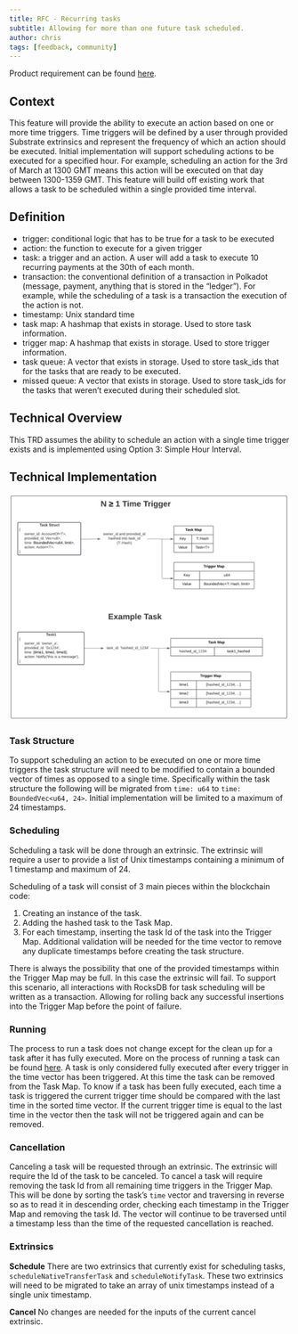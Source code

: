 ```yaml
---
title: RFC - Recurring tasks
subtitle: Allowing for more than one future task scheduled. 
author: chris
tags: [feedback, community]
---
```


Product requirement can be found [here](prd-recurring-tasks.md).

## Context
This feature will provide the ability to execute an action based on one or more time triggers.  Time triggers will be defined by a user through provided Substrate extrinsics and represent the frequency of which an action should be executed.  Initial implementation will support scheduling actions to be executed for a specified hour.  For example, scheduling an action for the 3rd of March at 1300 GMT means this action will be executed on that day between 1300-1359 GMT.  This feature will build off existing work that allows a task to be scheduled within a single provided time interval.

## Definition
- trigger: conditional logic that has to be true for a task to be executed
- action: the function to execute for a given trigger
- task: a trigger and an action. A user will add a task to execute 10 recurring payments at the 30th of each month.
- transaction: the conventional definition of a transaction in Polkadot (message, payment, anything that is stored in the “ledger”). For example, while the scheduling of a task is a transaction the execution of the action is not.
- timestamp: Unix standard time
- task map: A hashmap that exists in storage. Used to store task information.
- trigger map: A hashmap that exists in storage. Used to store trigger information.
- task queue: A vector that exists in storage. Used to store task_ids that for the tasks that are ready to be executed.
- missed queue: A vector that exists in storage. Used to store task_ids for the tasks that weren’t executed during their scheduled slot.

## Technical Overview
This TRD assumes the ability to schedule an action with a single time trigger exists and is implemented using Option 3: Simple Hour Interval.

## Technical Implementation

![action-limits](../assets/img/rfc/recurring-data-model.png)

### Task Structure
To support scheduling an action to be executed on one or more time triggers the task structure will need to be modified to contain a bounded vector of times as opposed to a single time.  Specifically within the task structure the following will be migrated from `time: u64` to `time: BoundedVec<u64, 24>`.  Initial implementation will be limited to a maximum of 24 timestamps. 

### Scheduling
Scheduling a task will be done through an extrinsic.  The extrinsic will require a user to provide a list of Unix timestamps containing a minimum of 1 timestamp and maximum of 24.

Scheduling of a task will consist of 3 main pieces within the blockchain code:
1. Creating an instance of the task.
2. Adding the hashed task to the Task Map.
3. For each timestamp, inserting the task Id of the task into the Trigger Map.
Additional validation will be needed for the time vector to remove any duplicate timestamps before creating the task structure.

There is always the possibility that one of the provided timestamps within the Trigger Map may be full.  In this case the extrinsic will fail.  To support this scenario, all interactions with RocksDB for task scheduling will be written as a transaction.  Allowing for rolling back any successful insertions into the Trigger Map before the point of failure.

### Running
The process to run a task does not change except for the clean up for a task after it has fully executed.  More on the process of running a task can be found [here](time-intervals.md).  A task is only considered fully executed after every trigger in the time vector has been triggered.  At this time the task can be removed from the Task Map.  To know if a task has been fully executed, each time a task is triggered the current trigger time should be compared with the last time in the sorted time vector.  If the current trigger time is equal to the last time in the vector then the task will not be triggered again and can be removed.

### Cancellation
Canceling a task will be requested through an extrinsic.  The extrinsic will require the Id of the task to be canceled.  To cancel a task will require removing the task Id from all remaining time triggers in the Trigger Map.  This will be done by sorting the task’s `time` vector and traversing in reverse so as to read it in descending order, checking each timestamp in the Trigger Map and removing the task Id. The vector will continue to be traversed until a timestamp less than the time of the requested cancellation is reached.

### Extrinsics
**Schedule**
There are two extrinsics that currently exist for scheduling tasks,  `scheduleNativeTransferTask` and `scheduleNotifyTask`.  These two extrinsics will need to be migrated to take an array of unix timestamps instead of a single unix timestamp. 

**Cancel**
No changes are needed for the inputs of the current cancel extrinsic.
